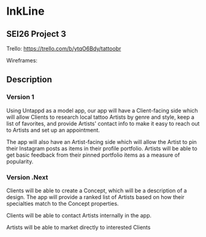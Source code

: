 # InkLine
## SEI26 Project 3

Trello: https://trello.com/b/ytqO6Bdy/tattoobr

Wireframes:


## Description

### Version 1
Using Untappd as a model app, our app will have a Client-facing side which will allow Clients to research local tattoo Artists by genre and style, keep a list of favorites, and provide Artists' contact info to make it easy to reach out to Artists and set up an appointment.

The app will also have an Artist-facing side which will allow the Artist to pin their Instagram posts as items in their profile portfolio. Artists will be able to get basic feedback from their pinned portfolio items as a measure of popularity.

### Version .Next
Clients will be able to create a Concept, which will be a description of a design. The app will provide a ranked list of Artists based on how their specialties match to the Concept properties.

Clients will be able to contact Artists internally in the app.

Artists will be able to market directly to interested Clients